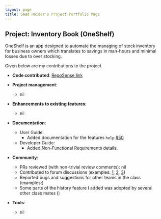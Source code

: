 ```yaml
---
layout: page
title: Saad Haider's Project Portfolio Page
---
```


## Project: Inventory Book (OneShelf)

OneShelf is an app designed to automate the managing of stock inventory for business owners which translates to savings in man-hours and minimal losses due to over stocking.

Given below are my contributions to the project.

* **Code contributed**: [RepoSense link](https://nus-cs2103-ay2021s1.github.io/tp-dashboard/#search=T12-1&sort=groupTitle&sortWithin=title&since=2020-08-14&timeframe=commit&mergegroup=&groupSelect=groupByRepos&breakdown=false&tabOpen=true&tabType=authorship&tabAuthor=halcon-blanco&tabRepo=AY2021S1-CS2103T-T12-1%2Ftp%5Bmaster%5D&authorshipIsMergeGroup=false&authorshipFileTypes=)

* **Project management**:
  * nil

* **Enhancements to existing features**:
  * nil
  
* **Documentation**:
  * User Guide:
    * Added documentation for the features `help` [\#50](https://github.com/AY2021S1-CS2103T-T12-1/tp/issues/50)
  * Developer Guide:
    * Added Non-Functional Requirements details.

* **Community**:
  * PRs reviewed (with non-trivial review comments): nil
  * Contributed to forum discussions (examples: [1](https://github.com/nus-cs2103-AY2021S1/forum/issues/35), [2](https://github.com/nus-cs2103-AY2021S1/forum/issues/31), [3](https://github.com/nus-cs2103-AY2021S1/forum/issues/118))
  * Reported bugs and suggestions for other teams in the class (examples:)
  * Some parts of the history feature I added was adopted by several other class mates ()

* **Tools**:
  * nil
